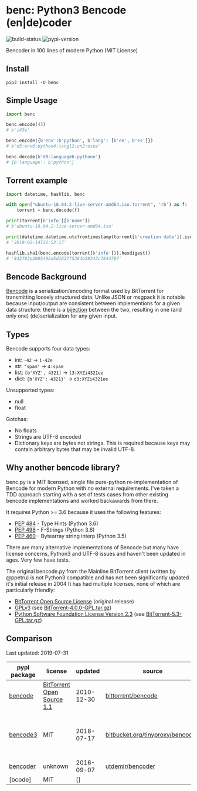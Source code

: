 # benc: Python3 Bencode (en|de)coder

![build-status](https://circleci.com/gh/notpeter/benc.svg?style=shield&circle-token=:circle-token)
![pypi-version](https://img.shields.io/pypi/v/benc.svg)

Bencoder in 100 lines of modern Python (MIT License)

## Install

```
pip3 install -U benc
```

## Simple Usage

```python
import benc

benc.encode(43)
# b'i43e'

benc.encode({b'env':b'python', b'lang': [b'en', b'es']})
# b'd3:env6:python4:langl2:en2:esee'

benc.decode(b'd8:language6:pythone')
# {b'language': b'python'}

```

## Torrent example
```python
import datetime, hashlib, benc

with open("ubuntu-18.04.2-live-server-amd64.iso.torrent", 'rb') as f:
    torrent = benc.decode(f)

print(torrent[b'info'][b'name'])
# b'ubuntu-18.04.2-live-server-amd64.iso'

print(datetime.datetime.utcfromtimestamp(torrent[b'creation date']).isoformat())
# '2019-02-14T22:53:17'

hashlib.sha1(benc.encode(torrent[b'info'])).hexdigest()
# '842783e3005495d5d1637f5364b59343c7844707'
```

## Bencode Background

[Bencode](https://en.wikipedia.org/wiki/Bencode) is a serialization/encoding format
used by BitTorrent for transmitting loosely structured data.  Unlike JSON or msgpack
it is notable because input/output are consistent between implementions for a given
data structure: there is a [bijection](https://en.wikipedia.org/wiki/Bijection)
between the two, resulting in one (and only one) (de)serialization for any given input.

## Types

Bencode supports four data types:

* int: `-42` -> `i-42e`
* str: `'spam'` -> `4:spam`
* list: `[b'XYZ', 4321]` -> `l3:XYZi4321ee`
* dict: `{b'XYZ': 4321}'` -> `d3:XYZi4321ee`

Unsupported types:
  * null
  * float

Gotchas:
* No floats
* Strings are UTF-8 encoded
* Dictionary keys are bytes not strings. This is required because keys may
contain arbitrary bytes that may be invalid UTF-8.

## Why another bencode library?

benc.py is a MIT licensed, single file pure-python re-implementation of
Bencode for modern Python with no external requirements.  I've taken a
TDD approach starting with a set of tests cases from other existing bencode
implementations and worked backawards from there.

It requires Python >= 3.6 because it uses the following features:
* [PEP 484](https://www.python.org/dev/peps/pep-0484/) - Type Hints (Python 3.6)
* [PEP 498](https://www.python.org/dev/peps/pep-0498/) - F-Strings (Python 3.6)
* [PEP 460](https://www.python.org/dev/peps/pep-0460/) - Bytearray string interp (Python 3.5)

There are many alternative implementations of Bencode but many have license
concerns, Python3 and UTF-8 issues and haven't been updated in ages.  Very few
have tests.

The original bencode.py from the Mainline BitTorrent client (written by @ppetru)
is not Python3 compatible and has not been significantly updated it's initial
release in 2004  It has had multiple licenses, none of which are particularly friendly:

* [BitTorrent Open Source License](http://www.bittorrent.com/license/) (original release)
* [GPLv3](https://www.gnu.org/licenses/gpl-3.0.en.html)
(see [BitTorrent-4.0.0-GPL.tar.gz](http://web.archive.org/web/20110814224849/http://download.bittorrent.com/dl/BitTorrent-4.0.0-GPL.tar.gz))
* [Python Software Foundation License Version 2.3](https://www.python.org/download/releases/2.3/license/)
(see [BitTorrent-5.3-GPL.tar.gz](http://web.archive.org/web/20110814224849/http://download.bittorrent.com/dl/BitTorrent-5.3-GPL.tar.gz))

## Comparison

Last updated: 2019-07-31

| pypi package | license | updated | source | python2 | python3 | notes |
| ------------ | ------- | ------- | ------ | ------- | ------- | ----- |
| [bencode](https://pypi.org/project/bencode/) | [BitTorrent Open Source 1.1](https://github.com/bittorrent/bencode/blob/master/LICENSE.txt) | 2010-12-30 | [bittorrent/bencode](https://github.com/bittorrent/bencode) | yes | no | Repackaged from BitTorrent 5.0.8 |
| [bencode3](https://pypi.org/project/bencode3/) | MIT | 2018-07-17 | [bitbucket.org/tinyproxy/bencode3](https://bitbucket.org/tinyproxy/bencode3/src/master/) | no | yes | Port of official Bencode to Python3. MIT license questionable.
| [bencoder](https://pypi.org/project/bencoder/) | unknown | 2016-09-07 | [utdemir/bencoder](https://github.com/utdemir/bencoder) | no | yes |
| [bcode] | MIT | []
